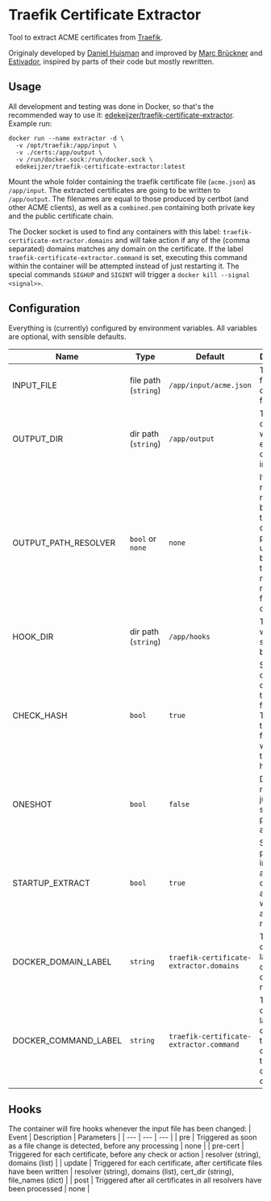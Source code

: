 # Traefik Certificate Extractor

Tool to extract ACME certificates from [Traefik](https://traefik.io/).

Originaly developed by [Daniel Huisman](https://github.com/DanielHuisman/traefik-certificate-extractor) and improved by [Marc Brückner](https://github.com/SnowMB) and [Estivador](https://github.com/Estivador/traefik-certificate-extractor), inspired by parts of their code but mostly rewritten.

## Usage

All development and testing was done in Docker, so that's the recommended way to use it: [edekeijzer/traefik-certificate-extractor](https://hub.docker.com/r/edekeijzer/traefik-certificate-extractor/).
Example run:
```shell
docker run --name extractor -d \
  -v /opt/traefik:/app/input \
  -v ./certs:/app/output \
  -v /run/docker.sock:/run/docker.sock \
  edekeijzer/traefik-certificate-extractor:latest
```
Mount the whole folder containing the traefik certificate file (`acme.json`) as `/app/input`. The extracted certificates are going to be written to `/app/output`. The filenames are equal to those produced by certbot (and other ACME clients), as well as a `combined.pem` containing both private key and the public certificate chain.

The Docker socket is used to find any containers with this label: `traefik-certificate-extractor.domains` and will take action if any of the (comma separated) domains matches any domain on the certificate. If the label `traefik-certificate-extractor.command` is set, executing this command within the container will be attempted instead of just restarting it. The special commands `SIGHUP` and `SIGINT` will trigger a `docker kill --signal <signal>>`.

## Configuration

Everything is (currently) configured by environment variables. All variables are optional, with sensible defaults.

| Name | Type | Default | Description |
| --- | --- | --- | --- |
| INPUT_FILE | file path (`string`) | `/app/input/acme.json` | The input file to read certificates from |
| OUTPUT_DIR | dir path (`string`) | `/app/output` | The output directory to write the extracted certificates into |
| OUTPUT_PATH_RESOLVER | `bool` or `none` | `none` | If true, the resolver name will be part of the directory path. If unset, will be true if there are multiple resolvers, false otherwise. |
| HOOK_DIR | dir path (`string`) | `/app/hooks` | The path where hook scripts can be placed |
| CHECK_HASH | `bool` | `true` | Should we do a hash compare on the data from Traefik and the target file before writing (and triggering hooks) |
| ONESHOT | `bool` | `false` | Don't keep running, just do a single process and exit |
| STARTUP_EXTRACT | `bool` | `true` | Should we process immediately at startup or only act at changes while already running? |
| DOCKER_DOMAIN_LABEL | `string` | `traefik-certificate-extractor.domains` | The Docker container label to check for domain names |
| DOCKER_COMMAND_LABEL | `string` | `traefik-certificate-extractor.command` | The Docker container label to check for the command to execute on the container |

## Hooks

The container will fire hooks whenever the input file has been changed:
| Event | Description | Parameters |
| --- | --- | --- |
| pre | Triggered as soon as a file change is detected, before any processing | none |
| pre-cert | Triggered for each certificate, before any check or action | resolver (string), domains (list) |
| update | Triggered for each certificate, after certificate files have been written | resolver (string), domains (list), cert_dir (string), file_names (dict) |
| post | Triggered after all certificates in all resolvers have been processed | none |